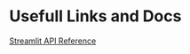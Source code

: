 # Usefull Links and Docs

[Streamlit API Reference](https://docs.streamlit.io/develop/api-reference)